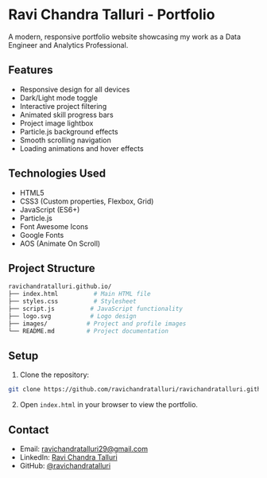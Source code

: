 # Ravi Chandra Talluri - Portfolio

A modern, responsive portfolio website showcasing my work as a Data Engineer and Analytics Professional.

## Features

- Responsive design for all devices
- Dark/Light mode toggle
- Interactive project filtering
- Animated skill progress bars
- Project image lightbox
- Particle.js background effects
- Smooth scrolling navigation
- Loading animations and hover effects

## Technologies Used

- HTML5
- CSS3 (Custom properties, Flexbox, Grid)
- JavaScript (ES6+)
- Particle.js
- Font Awesome Icons
- Google Fonts
- AOS (Animate On Scroll)

## Project Structure

```bash
ravichandratalluri.github.io/
├── index.html          # Main HTML file
├── styles.css          # Stylesheet
├── script.js          # JavaScript functionality
├── logo.svg           # Logo design
├── images/           # Project and profile images
└── README.md         # Project documentation
```

## Setup

1. Clone the repository:
```bash
git clone https://github.com/ravichandratalluri/ravichandratalluri.github.io.git
```

2. Open `index.html` in your browser to view the portfolio.

## Contact

- Email: ravichandratalluri29@gmail.com
- LinkedIn: [Ravi Chandra Talluri](https://linkedin.com/in/ravichandratalluri)
- GitHub: [@ravichandratalluri](https://github.com/ravichandratalluri)
